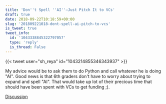 ```yaml
---
title: 'Don''t Spell ''AI''—Just Pitch It to VCs'
draft: true
date: 2018-09-22T10:18:59+00:00
slug: '201809221018-dont-spell-ai-pitch-to-vcs'
is_tweet: true
tweet_info:
  id: '1043338845322797057'
  type: 'reply'
  is_thread: False
---
```




{{< tweet user="sh_reya" id="1043214855346343937" >}}

My advice would be to ask them to do Python and call whatever he is doing "AI". Good news is that 6th graders don't have to worry about trying to expand and spell "AI". That would take up lot of their precious time that should have been spent with VCs to get funding ;).

[Discussion](https://x.com/sytelus/status/1043338845322797057)
